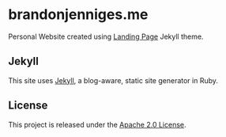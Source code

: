 # brandonjenniges.me
Personal Website created using [Landing Page](https://github.com/swcool/landing-page-theme) Jekyll theme.

Jekyll
-----------
This site uses [Jekyll](https://github.com/jekyll/jekyll), a blog-aware, static site generator in Ruby.

License
---------------
This project is released under the [Apache
2.0 License](http://www.apache.org/licenses/LICENSE-2.0.html).
